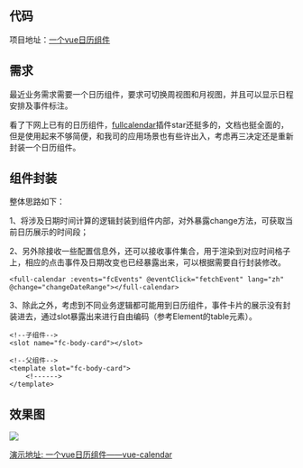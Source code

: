 ## 代码
项目地址：[一个vue日历组件](https://github.com/lihao336991/vue-calendar)

## 需求
最近业务需求需要一个日历组件，要求可切换周视图和月视图，并且可以显示日程安排及事件标注。

看了下网上已有的日历组件，[fullcalendar](https://github.com/fullcalendar/fullcalendar)插件star还挺多的，文档也挺全面的，但是使用起来不够简便，和我司的应用场景也有些许出入，考虑再三决定还是重新封装一个日历组件。

## 组件封装
整体思路如下：

1、将涉及日期时间计算的逻辑封装到组件内部，对外暴露change方法，可获取当前日历展示的时间段；

2、另外除接收一些配置信息外，还可以接收事件集合，用于渲染到对应时间格子上，相应的点击事件及日期改变也已经暴露出来，可以根据需要自行封装修改。
```
<full-calendar :events="fcEvents" @eventClick="fetchEvent" lang="zh" @change="changeDateRange"></full-calendar>
```
3、除此之外，考虑到不同业务逻辑都可能用到日历组件，事件卡片的展示没有封装进去，通过slot暴露出来进行自由编码（参考Element的table元素）。
```
<!--子组件-->
<slot name="fc-body-card"></slot>

<!--父组件-->
<template slot="fc-body-card">
    <!------>
</template>
```

## 效果图


![](https://user-gold-cdn.xitu.io/2019/7/4/16bbc439fe089f45?w=1516&h=643&f=png&s=55411)

[演示地址: 一个vue日历组件——vue-calendar](http://calendar.yisujin.cn/)
